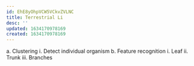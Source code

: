 ```yaml
---
id: EhE8yOhpVCW5VCkvZVLNC
title: Terrestrial Li
desc: ''
updated: 1634170978169
created: 1634170978169
---
```

a.	Clustering
i.	Detect individual organism
b.	Feature recognition
i.	Leaf
ii.	Trunk
iii.	Branches

